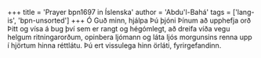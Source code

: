 +++
title = 'Prayer bpn1697 in Íslenska'
author = 'Abdu'l-Bahá'
tags = ['lang-is', 'bpn-unsorted']
+++
Ó Guð minn, hjálpa Þú þjóni Þínum að upp­hefja orð Þitt og vísa á bug því sem er rangt og hégómlegt, að dreifa víða vegu helgum ritning­ar­orðum, opinbera ljómann og láta ljós morgunsins renna upp í hjörtum hinna réttlátu.
Þú ert vissulega hinn örláti, fyrirgefandinn.
